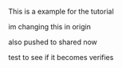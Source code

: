 This is a example for the tutorial

im changing this in origin

also pushed to shared now

test to see if it becomes verifies